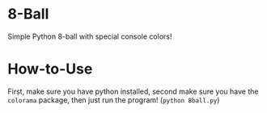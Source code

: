 # 8-Ball
Simple Python 8-ball with special console colors!

# How-to-Use
First, make sure you have python installed, second make sure you have the `colorama` package, then just run the program! (`python 8ball.py`)
